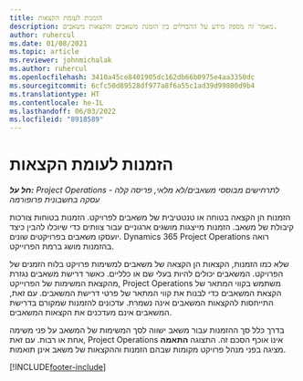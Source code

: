 ```yaml
---
title: הזמנות לעומת הקצאות
description: מאמר זה מספק מידע על ההבדלים בין הזמנת משאבים והקצאות משאבים.
author: ruhercul
ms.date: 01/08/2021
ms.topic: article
ms.reviewer: johnmichalak
ms.author: ruhercul
ms.openlocfilehash: 3410a45ce8401905dc162db66b0975e4aa3350dc
ms.sourcegitcommit: 6cfc50d89528df977a8f6a55c1ad39d99800d9b4
ms.translationtype: HT
ms.contentlocale: he-IL
ms.lasthandoff: 06/03/2022
ms.locfileid: "8918589"
---
```

# <a name="bookings-vs-assignments"></a>הזמנות לעומת הקצאות

_**חל על:** Project Operations לתרחישים מבוססי משאבים/לא מלאי, פריסה קלה - עסקה בחשבונית פרופורמה_

הזמנות הן הקצאה בטוחה או טנטטיבית של משאבים לפרויקט. הזמנות בטוחות צורכות קיבולת של משאב. הזמנות מייצגות מושגים ארגוניים עבור צוותים כדי שיוכלו להבין כיצד יועסקו משאבים בפרויקטים שונים. Dynamics 365 Project Operations רואה בהזמנות מושג ברמת הפרוייקט. 

שלא כמו הזמנות, הקצאות הן הקצאה של משאבים למשימות פרויקט בלוח הזמנים של הפרויקט. המשאבים יכולים להיות בעלי שם או כלליים.  כאשר דרישת משאבים נגזרת מהקצאת המשימות של הפרוייקט, Project Operations משתמש בקווי המתאר של הקצאת המשאבים כדי לבנות את קווי המתאר של פרטי דרישת המשאבים. עם זאת, התייחסות להקצאות המשאבים אינה נשמרת. עדכונים להזמנות שמקורם בדרישת המשאבים אינם מעדכנים את הקצאות המשאבים.

בדרך כלל סך ההזמנות עבור משאב ישווה לסך המשימות של המשאב על פני משימה אחת או רבות. עם זאת, Project Operations אינו אוכף הסכם זה. התצוגה **התאמה** מציגה בפני מנהל פרויקט מקומות שבהם הזמנות וההקצאות של משאב אינן תואמות.




[!INCLUDE[footer-include](../includes/footer-banner.md)]